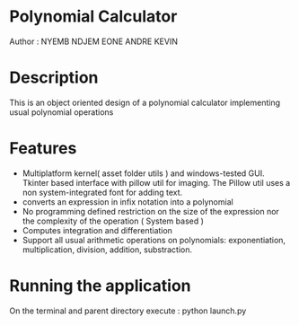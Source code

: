 # Polynomial Calculator
Author : NYEMB NDJEM EONE ANDRE KEVIN

# Description
This is an object oriented design of a polynomial calculator implementing usual polynomial operations

# Features
- Multiplatform kernel( asset folder utils ) and windows-tested GUI.
  Tkinter based interface with pillow util for imaging. The Pillow util uses a non system-integrated font for adding text.
- converts an expression in infix notation into a polynomial
- No programming defined restriction on the size of the expression nor the complexity of the operation ( System based )
- Computes integration and differentiation
- Support all usual arithmetic operations on polynomials: exponentiation, multiplication, division, addition, substraction.

# Running the application
On the terminal and parent directory execute : 
python launch.py
